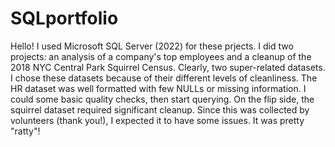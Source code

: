 # SQLportfolio
Hello! I used Microsoft SQL Server (2022) for these prjects. I did two projects: an analysis of a company's top employees and a cleanup of the 2018 NYC Central Park Squirrel Census. Clearly, two super-related datasets. I chose these datasets because of their different levels of cleanliness. The HR dataset was well formatted with few NULLs or missing information. I could some basic quality checks, then start querying. On the flip side, the squirrel dataset required significant cleanup. Since this was collected by volunteers (thank you!), I expected it to have some issues. It was pretty "ratty"!
